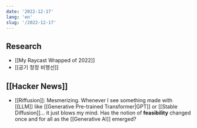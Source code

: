 ```yaml
---
date: '2022-12-17'
lang: 'en'
slug: '/2022-12-17'
---
```


## Research

- [[My Raycast Wrapped of 2022]]
- [[공기 청정 비행선]]

## [[Hacker News]]

- [[Riffusion]]: Mesmerizing. Whenever I see something made with [[LLM]] like [[Generative Pre-trained Transformer|GPT]] or [[Stable Diffusion]]... it just blows my mind. Has the notion of **feasibility** changed once and for all as the [[Generative AI]] emerged?

